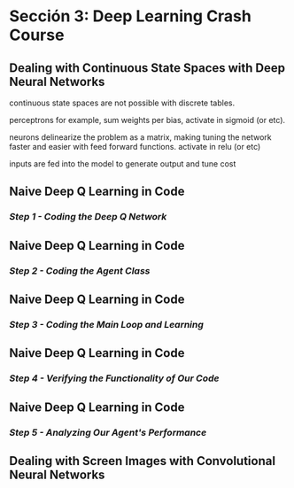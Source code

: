 Sección 3: Deep Learning Crash Course
===

Dealing with Continuous State Spaces with Deep Neural Networks
---

continuous state spaces are not possible with discrete tables.

perceptrons for example, sum weights per bias, activate in sigmoid (or etc).

neurons delinearize the problem as a matrix, making tuning the network faster and easier with feed forward functions. activate in relu (or etc)

inputs are fed into the model to generate output and tune cost

Naive Deep Q Learning in Code
---
### _Step 1 - Coding the Deep Q Network_

Naive Deep Q Learning in Code
---
### _Step 2 - Coding the Agent Class_

Naive Deep Q Learning in Code
---
### _Step 3 - Coding the Main Loop and Learning_

Naive Deep Q Learning in Code
---
### _Step 4 - Verifying the Functionality of Our Code_

Naive Deep Q Learning in Code
---
### _Step 5 - Analyzing Our Agent's Performance_

Dealing with Screen Images with Convolutional Neural Networks
---
